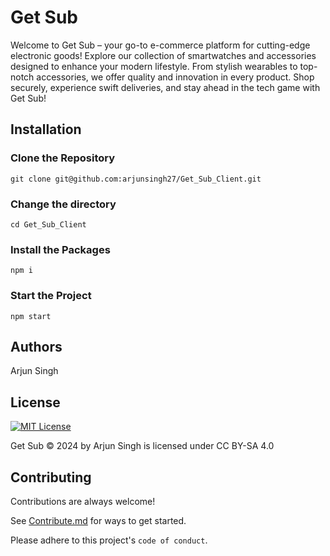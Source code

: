
# Get Sub

Welcome to Get Sub – your go-to e-commerce platform for cutting-edge electronic goods! Explore our collection of smartwatches and accessories designed to enhance your modern lifestyle. From stylish wearables to top-notch accessories, we offer quality and innovation in every product. Shop securely, experience swift deliveries, and stay ahead in the tech game with Get Sub!


## Installation
### Clone the Repository
```
git clone git@github.com:arjunsingh27/Get_Sub_Client.git
```
### Change the directory  
```
cd Get_Sub_Client
```
### Install the Packages 
```
npm i
```
### Start the Project 
```
npm start
```

## Authors
Arjun Singh 

## License

 
[![MIT License](https://img.shields.io/badge/License-MIT-green.svg)](https://github.com/arjunsingh27/Get_Sub_Client/blob/main/LICENSE)
 
Get Sub © 2024 by Arjun Singh is licensed under CC BY-SA 4.0 

## Contributing

Contributions are always welcome!

See [Contribute.md]( https://github.com/arjunsingh27/Get_Sub_Client/blob/main/CONTRIBUTING.md) for ways to get started.

Please adhere to this project's `code of conduct`.

